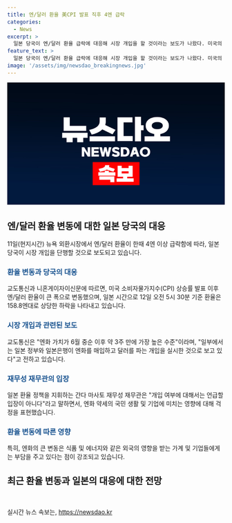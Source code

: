 ```yaml
---
title: 엔/달러 환율 美CPI 발표 직후 4엔 급락
categories:
  - News
excerpt: >
  일본 당국이 엔/달러 환율 급락에 대응해 시장 개입을 할 것이라는 보도가 나왔다. 미국의 CPI 상승률 발표 후 환율이 크게 요동치며 6월 중순 이후 가장 높은 수준을 기록했다. 재무관은 개입 여부에 대해 입장을 밝히지 않았지만, 엔화 약세는 국민의 생활에 영향을 미칠 정도로 큰 변동이라며 그에 따른 어려움을 언급했다. 이에 시장의 관심이 집중되고 있다.
feature_text: >
  일본 당국이 엔/달러 환율 급락에 대응해 시장 개입을 할 것이라는 보도가 나왔다. 미국의 CPI 상승률 발표 후 환율이 크게 요동치며 6월 중순 이후 가장 높은 수준을 기록했다. 재무관은 개입 여부에 대해 입장을 밝히지 않았지만, 엔화 약세는 국민의 생활에 영향을 미칠 정도로 큰 변동이라며 그에 따른 어려움을 언급했다. 이에 시장의 관심이 집중되고 있다.
image: '/assets/img/newsdao_breakingnews.jpg'
---
```


<p><img src="/assets/img/newsdao_breakingnews.jpg" alt="pcversion 속보" /></p>

<h2 data-ke-size="size26">엔/달러 환율 변동에 대한 일본 당국의 대응</h2>

<p data-ke-size="size16">11일(현지시간) 뉴욕 외환시장에서 엔/달러 환율이 한때 4엔 이상 급락함에 따라, 일본 당국이 시장 개입을 단행할 것으로 보도되고 있습니다.</p>

<h3><b><span style="color: #1a5490;">환율 변동과 당국의 대응</span></b></h3>

<p data-ke-size="size16">교도통신과 니혼게이자이신문에 따르면, 미국 소비자물가지수(CPI) 상승률 발표 이후 엔/달러 환율이 큰 폭으로 변동했으며, 일본 시간으로 12일 오전 5시 30분 기준 환율은 158.8엔대로 상당한 하락을 나타내고 있습니다.</p>

<h3><b><span style="color: #1a5490;">시장 개입과 관련된 보도</span></b></h3>

<p data-ke-size="size16">교도통신은 "엔화 가치가 6월 중순 이후 약 3주 만에 가장 높은 수준"이라며, "일부에서는 일본 정부와 일본은행이 엔화를 매입하고 달러를 파는 개입을 실시한 것으로 보고 있다"고 전하고 있습니다.</p>

<h3><b><span style="color: #1a5490;">재무성 재무관의 입장</span></b></h3>

<p data-ke-size="size16">일본 환율 정책을 지휘하는 간다 마사토 재무성 재무관은 "개입 여부에 대해서는 언급할 입장이 아니다"라고 말하면서, 엔화 약세의 국민 생활 및 기업에 미치는 영향에 대해 걱정을 표현했습니다.</p>

<h3><b><span style="color: #1a5490;">환율 변동에 따른 영향</span></b></h3>

<p data-ke-size="size16">특히, 엔화의 큰 변동은 식품 및 에너지와 같은 외국의 영향을 받는 가계 및 기업들에게는 부담을 주고 있다는 점이 강조되고 있습니다.</p>

<h2 data-ke-size="size26">최근 환율 변동과 일본의 대응에 대한 전망</h2>

<p data-ke-size="size16">&nbsp;</p>
실시간 뉴스 속보는, <a href="https://newsdao.kr" rel="dofollow">https://newsdao.kr</a>


